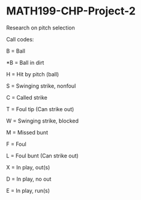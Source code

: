 # MATH199-CHP-Project-2
Research on pitch selection

Call codes:

B = Ball

*B = Ball in dirt

H = Hit by pitch (ball)

S = Swinging strike, nonfoul

C = Called strike

T = Foul tip (Can strike out)

W = Swinging strike, blocked

M = Missed bunt

F = Foul

L = Foul bunt (Can strike out)

X = In play, out(s)

D = In play, no out

E = In play, run(s)
